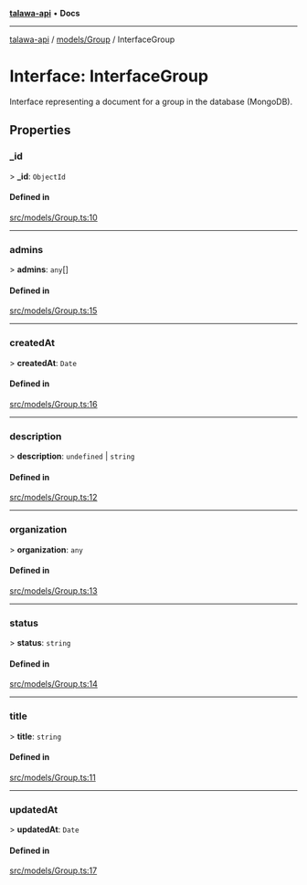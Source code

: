 [**talawa-api**](../../../README.md) • **Docs**

***

[talawa-api](../../../modules.md) / [models/Group](../README.md) / InterfaceGroup

# Interface: InterfaceGroup

Interface representing a document for a group in the database (MongoDB).

## Properties

### \_id

\> **\_id**: `ObjectId`

#### Defined in

[src/models/Group.ts:10](https://github.com/PalisadoesFoundation/talawa-api/blob/c952c7a3bfd4b8b910fbae10313f5402ade5a9d4/src/models/Group.ts#L10)

***

### admins

\> **admins**: `any`[]

#### Defined in

[src/models/Group.ts:15](https://github.com/PalisadoesFoundation/talawa-api/blob/c952c7a3bfd4b8b910fbae10313f5402ade5a9d4/src/models/Group.ts#L15)

***

### createdAt

\> **createdAt**: `Date`

#### Defined in

[src/models/Group.ts:16](https://github.com/PalisadoesFoundation/talawa-api/blob/c952c7a3bfd4b8b910fbae10313f5402ade5a9d4/src/models/Group.ts#L16)

***

### description

\> **description**: `undefined` \| `string`

#### Defined in

[src/models/Group.ts:12](https://github.com/PalisadoesFoundation/talawa-api/blob/c952c7a3bfd4b8b910fbae10313f5402ade5a9d4/src/models/Group.ts#L12)

***

### organization

\> **organization**: `any`

#### Defined in

[src/models/Group.ts:13](https://github.com/PalisadoesFoundation/talawa-api/blob/c952c7a3bfd4b8b910fbae10313f5402ade5a9d4/src/models/Group.ts#L13)

***

### status

\> **status**: `string`

#### Defined in

[src/models/Group.ts:14](https://github.com/PalisadoesFoundation/talawa-api/blob/c952c7a3bfd4b8b910fbae10313f5402ade5a9d4/src/models/Group.ts#L14)

***

### title

\> **title**: `string`

#### Defined in

[src/models/Group.ts:11](https://github.com/PalisadoesFoundation/talawa-api/blob/c952c7a3bfd4b8b910fbae10313f5402ade5a9d4/src/models/Group.ts#L11)

***

### updatedAt

\> **updatedAt**: `Date`

#### Defined in

[src/models/Group.ts:17](https://github.com/PalisadoesFoundation/talawa-api/blob/c952c7a3bfd4b8b910fbae10313f5402ade5a9d4/src/models/Group.ts#L17)
